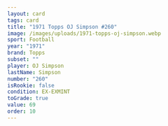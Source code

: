 ```yaml
---
layout: card
tags: card
title: "1971 Topps OJ Simpson #260"
image: /images/uploads/1971-topps-oj-simpson.webp
sport: Football
year: "1971"
brand: Topps
subset: ""
player: OJ Simpson
lastName: Simpson
number: "260"
isRookie: false
condition: EX-EXMINT
toGrade: true
value: 69
order: 10
---
```

